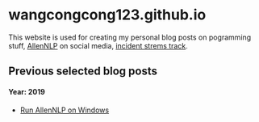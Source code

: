 # wangcongcong123.github.io
This website is used for creating my personal blog posts on pogramming stuff, [AllenNLP](https://allennlp.org/) on social media, [incident strems track](http://dcs.gla.ac.uk/~richardm/TREC_IS/).

## Previous selected blog posts
#### Year: 2019
  - [Run AllenNLP on Windows](https://wangcongcong123.github.io./Run-AllenNLP-on-Windows/) 


